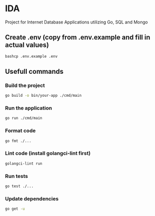 # IDA

Project for Internet Database Applications utilizing Go, SQL and Mongo

## Create .env (copy from .env.example and fill in actual values)

```bash
bashcp .env.example .env
```

## Usefull commands

### Build the project

```bash
go build -o bin/your-app ./cmd/main
```

### Run the application

```bash
go run ./cmd/main
```

### Format code

```bash
go fmt ./...
```

### Lint code (install golangci-lint first)

```bash
golangci-lint run
```

### Run tests

```bash
go test ./...
```

### Update dependencies

```bash
go get -u
```

